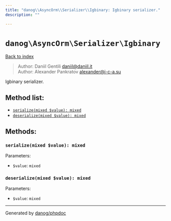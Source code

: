 ```yaml
---
title: "danog\\AsyncOrm\\Serializer\\Igbinary: Igbinary serializer."
description: ""

---
```

# `danog\AsyncOrm\Serializer\Igbinary`
[Back to index](../../../index.md)

> Author: Daniil Gentili <daniil@daniil.it>  
> Author: Alexander Pankratov <alexander@i-c-a.su>  
  

Igbinary serializer.  




## Method list:
* [`serialize(mixed $value): mixed`](#serialize)
* [`deserialize(mixed $value): mixed`](#deserialize)

## Methods:
### <a name="serialize"></a> `serialize(mixed $value): mixed`




Parameters:

* `$value`: `mixed`   



### <a name="deserialize"></a> `deserialize(mixed $value): mixed`




Parameters:

* `$value`: `mixed`   



---
Generated by [danog/phpdoc](https://phpdoc.daniil.it)
